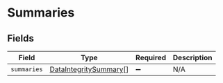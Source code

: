 # Summaries


## Fields

| Field                                                                 | Type                                                                  | Required                                                              | Description                                                           |
| --------------------------------------------------------------------- | --------------------------------------------------------------------- | --------------------------------------------------------------------- | --------------------------------------------------------------------- |
| `summaries`                                                           | [DataIntegritySummary](../../models/shared/dataintegritysummary.md)[] | :heavy_minus_sign:                                                    | N/A                                                                   |